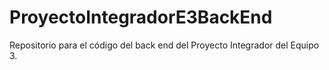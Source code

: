 # ProyectoIntegradorE3BackEnd
Repositorio para el código del back end del Proyecto Integrador del Equipo 3.

